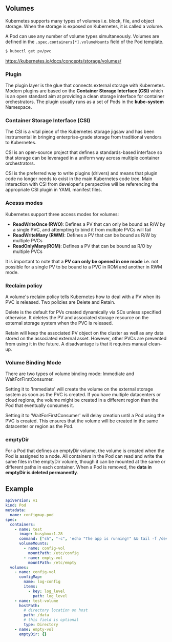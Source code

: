 ## Volumes

Kubernetes supports many types of volumes i.e. block, file, and object storage. When the storage is exposed on Kubernetes, it is called a volume.

A Pod can use any number of volume types simultaneously. Volumes are defined in the `.spec.containers[*].volumeMounts` field of the Pod template.

```bash
$ kubectl get pv/pvc
```

https://kubernetes.io/docs/concepts/storage/volumes/

### Plugin

The plugin layer is the glue that connects external storage with Kubernetes. Modern plugins are based on the **Container Storage Interface (CSI)** which is an open standard aim at providing a clean storage interface for container orchestrators. The plugin usually runs as a set of Pods in the **kube-system** Namespace.

### Container Storage Interface (CSI)

The CSI is a vital piece of the Kubernetes storage jigsaw and has been instrumental in bringing enterprise-grade storage from traditional vendors to Kubernetes.

CSI is an open-source project that defines a standards-based interface so that storage can be leveraged in a uniform way across multiple container orchestrators.

CSI is the preferred way to write plugins (drivers) and means that plugin code no longer needs to exist in the main Kubernetes code tree. Main interaction with CSI from developer's perspective will be referencing the appropriate CSI plugin in YAML manifest files.

### Acesss modes

Kubernetes support three access modes for volumes:

- **ReadWriteOnce (RWO)**: Defines a PV that can only be bound as R/W by a single PVC, and attempting to bind it from multiple PVCs will fail
- **ReadWriteMany (RWM)**: Defines a PV that can be bound as R/W by multiple PVCs
- **ReadOnlyMany(ROM)**: Defines a PV that can be bound as R/O by multiple PVCs

It is important to note that a **PV can only be opened in one mode** i.e. not possible for a single PV to be bound to a PVC in ROM and another in RWM mode.

### Reclaim policy

A volume's reclaim policy tells Kubernetes how to deal with a PV when its PVC is released. Two policies are Delete and Retain.

Delete is the default for PVs created dynamically via SCs unless specified otherwise. It deletes the PV and associated storage resource on the external storage system when the PVC is released.

Retain will keep the associated PV object on the cluster as well as any data stored on the associated external asset. However, other PVCs are prevented from using it in the future. A disadvantage is that it requires manual clean-up.

### Volume Binding Mode

There are two types of volume binding mode: Immediate and WaitForFirstConsumer.

Setting it to 'Immediate' will create the volume on the external storage system as soon as the PVC is created. If you have multiple datacenters or cloud regions, the volume might be created in a different region than the Pod that eventually consumes it.

Setting it to 'WaitForFirstConsumer' will delay creation until a Pod using the PVC is created. This ensures that the volume will be created in the same datacenter or region as the Pod.

### emptyDir

For a Pod that defines an emptyDir volume, the volume is created when the Pod is assigned to a node. All containers in the Pod can read and write the same files in the emptyDir volume, though it can be mounted at the same or different paths in each container. When a Pod is removed, the **data in emptyDir is deleted permanently**.

## Example

```yaml
apiVersion: v1
kind: Pod
metadata:
  name: configmap-pod
spec:
  containers:
    - name: test
      image: busybox:1.28
      command: ["sh", "-c", 'echo "The app is running!" && tail -f /dev/null']
      volumeMounts:
        - name: config-vol
          mountPath: /etc/config
        - name: empty-vol
          mountPath: /etc/empty
  volumes:
    - name: config-vol
      configMap:
        name: log-config
        items:
          - key: log_level
            path: log_level
    - name: test-volume
      hostPath:
        # directory location on host
        path: /data
        # this field is optional
        type: Directory
    - name: empty-vol
      emptyDir: {}
```
